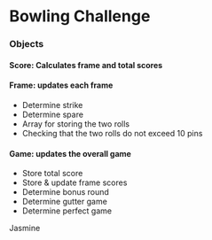 
Bowling Challenge
=================

### Objects
#### Score: Calculates frame and total scores

#### Frame: updates each frame
- Determine strike
- Determine spare
- Array for storing the two rolls
- Checking that the two rolls do not exceed 10 pins

#### Game: updates the overall game
- Store total score
- Store & update frame scores
- Determine bonus round
- Determine gutter game
- Determine perfect game

Jasmine
